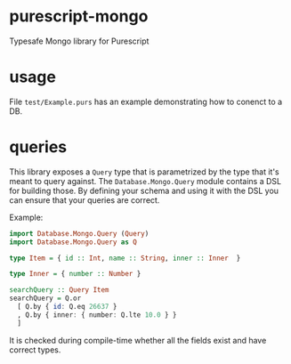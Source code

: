# purescript-mongo
Typesafe Mongo library for Purescript

# usage
File `test/Example.purs` has an example demonstrating how to conenct to a DB.

# queries

This library exposes a `Query` type that is parametrized by the type that it's meant to query against.
The `Database.Mongo.Query` module contains a DSL for building those.
By defining your schema and using it with the DSL you can ensure that your queries are correct.

Example:
```purs
import Database.Mongo.Query (Query)
import Database.Mongo.Query as Q

type Item = { id :: Int, name :: String, inner :: Inner  }

type Inner = { number :: Number } 

searchQuery :: Query Item
searchQuery = Q.or
  [ Q.by { id: Q.eq 26637 }
  , Q.by { inner: { number: Q.lte 10.0 } }
  ]
```

It is checked during compile-time whether all the fields exist and have correct types.
